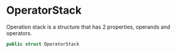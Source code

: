 # OperatorStack

Operation stack  is a structure that has 2 properties, operands and operators.

``` swift
public struct OperatorStack 
```
